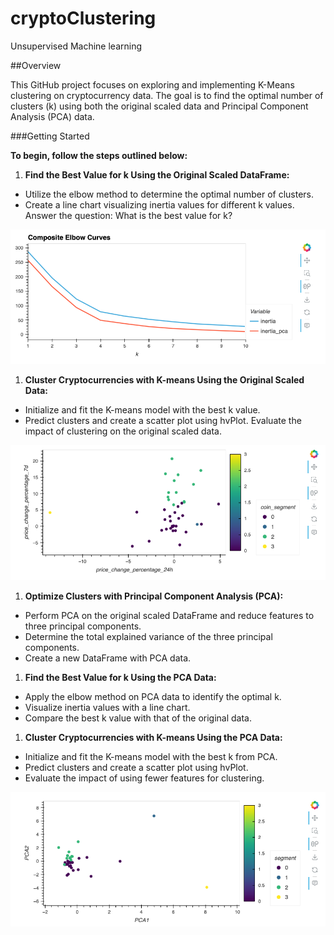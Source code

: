# cryptoClustering
Unsupervised Machine learning

##Overview

This GitHub project focuses on exploring and implementing K-Means clustering on cryptocurrency data. The goal is to find the optimal number of clusters (k) using both the original scaled data and Principal Component Analysis (PCA) data.

###Getting Started

**To begin, follow the steps outlined below:**

1. **Find the Best Value for k Using the Original Scaled DataFrame:**
- Utilize the elbow method to determine the optimal number of clusters.
- Create a line chart visualizing inertia values for different k values.
Answer the question: What is the best value for k? 

![Alt text](image.png)

1. **Cluster Cryptocurrencies with K-means Using the Original Scaled Data:**
- Initialize and fit the K-means model with the best k value.
- Predict clusters and create a scatter plot using hvPlot.
 Evaluate the impact of clustering on the original scaled data.

 ![Alt text](image-1.png)

1. **Optimize Clusters with Principal Component Analysis (PCA):**
- Perform PCA on the original scaled DataFrame and reduce features to three principal components.
- Determine the total explained variance of the three principal components.
- Create a new DataFrame with PCA data.

1. **Find the Best Value for k Using the PCA Data:**
- Apply the elbow method on PCA data to identify the optimal k.
- Visualize inertia values with a line chart.
- Compare the best k value with that of the original data.

1. **Cluster Cryptocurrencies with K-means Using the PCA Data:**
- Initialize and fit the K-means model with the best k from PCA.
- Predict clusters and create a scatter plot using hvPlot.
- Evaluate the impact of using fewer features for clustering.

![Alt text](image-2.png)